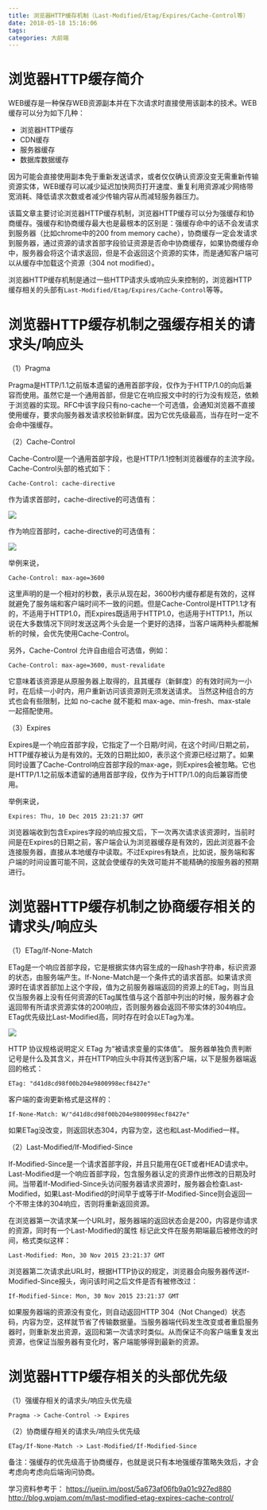 ```yaml
---
title: 浏览器HTTP缓存机制（Last-Modified/Etag/Expires/Cache-Control等）
date: 2018-05-18 15:16:06
tags:
categories: 大前端
---
```


# 浏览器HTTP缓存简介

WEB缓存是一种保存WEB资源副本并在下次请求时直接使用该副本的技术。WEB缓存可以分为如下几种：

- 浏览器HTTP缓存
- CDN缓存
- 服务器缓存
- 数据库数据缓存

因为可能会直接使用副本免于重新发送请求，或者仅仅确认资源没变无需重新传输资源实体，WEB缓存可以减少延迟加快网页打开速度、重复利用资源减少网络带宽消耗、降低请求次数或者减少传输内容从而减轻服务器压力。

该篇文章主要讨论浏览器HTTP缓存机制，浏览器HTTP缓存可以分为强缓存和协商缓存。强缓存和协商缓存最大也是最根本的区别是：强缓存命中的话不会发请求到服务器（比如chrome中的200 from memory cache），协商缓存一定会发请求到服务器，通过资源的请求首部字段验证资源是否命中协商缓存，如果协商缓存命中，服务器会将这个请求返回，但是不会返回这个资源的实体，而是通知客户端可以从缓存中加载这个资源（304 not modified）。

浏览器HTTP缓存机制是通过一些HTTP请求头或响应头来控制的，浏览器HTTP缓存相关的头部有`Last-Modified/Etag/Expires/Cache-Control`等等。

# 浏览器HTTP缓存机制之强缓存相关的请求头/响应头

（1）Pragma

Pragma是HTTP/1.1之前版本遗留的通用首部字段，仅作为于HTTP/1.0的向后兼容而使用。虽然它是一个通用首部，但是它在响应报文中时的行为没有规范，依赖于浏览器的实现。RFC中该字段只有no-cache一个可选值，会通知浏览器不直接使用缓存，要求向服务器发请求校验新鲜度。因为它优先级最高，当存在时一定不会命中强缓存。

（2）Cache-Control

Cache-Control是一个通用首部字段，也是HTTP/1.1控制浏览器缓存的主流字段。Cache-Control头部的格式如下：

```
Cache-Control: cache-directive
```

作为请求首部时，cache-directive的可选值有：

![](/images/httpcache_1_1.png)

作为响应首部时，cache-directive的可选值有：

![](/images/httpcache_1_2.png)

举例来说，

```
Cache-Control: max-age=3600
```

这里声明的是一个相对的秒数，表示从现在起，3600秒内缓存都是有效的，这样就避免了服务端和客户端时间不一致的问题。但是Cache-Control是HTTP1.1才有的，不适用于HTTP1.0，而Expires既适用于HTTP1.0，也适用于HTTP1.1，所以说在大多数情况下同时发送这两个头会是一个更好的选择，当客户端两种头都能解析的时候，会优先使用Cache-Control。

另外，Cache-Control 允许自由组合可选值，例如：

```
Cache-Control: max-age=3600, must-revalidate
```

它意味着该资源是从原服务器上取得的，且其缓存（新鲜度）的有效时间为一小时，在后续一小时内，用户重新访问该资源则无须发送请求。 当然这种组合的方式也会有些限制，比如 no-cache 就不能和 max-age、min-fresh、max-stale 一起搭配使用。

（3）Expires

Expires是一个响应首部字段，它指定了一个日期/时间，在这个时间/日期之前，HTTP缓存被认为是有效的。无效的日期比如0，表示这个资源已经过期了。如果同时设置了Cache-Control响应首部字段的max-age，则Expires会被忽略。它也是HTTP/1.1之前版本遗留的通用首部字段，仅作为于HTTP/1.0的向后兼容而使用。

举例来说，

```
Expires: Thu, 10 Dec 2015 23:21:37 GMT
```

浏览器端收到包含Expires字段的响应报文后，下一次再次请求该资源时，当前时间是在Expires的日期之前，客户端会认为浏览器缓存是有效的，因此浏览器不会连接服务器，直接从本地缓存中读取。不过Expires有缺点，比如说，服务端和客户端的时间设置可能不同，这就会使缓存的失效可能并不能精确的按服务器的预期进行。

# 浏览器HTTP缓存机制之协商缓存相关的请求头/响应头

（1）ETag/If-None-Match

ETag是一个响应首部字段，它是根据实体内容生成的一段hash字符串，标识资源的状态，由服务端产生。If-None-Match是一个条件式的请求首部。如果请求资源时在请求首部加上这个字段，值为之前服务器端返回的资源上的ETag，则当且仅当服务器上没有任何资源的ETag属性值与这个首部中列出的时候，服务器才会返回带有所请求资源实体的200响应，否则服务器会返回不带实体的304响应。ETag优先级比Last-Modified高，同时存在时会以ETag为准。

![](/images/httpcache_1_3.png)

HTTP 协议规格说明定义 ETag 为“被请求变量的实体值”。 服务器单独负责判断记号是什么及其含义，并在HTTP响应头中将其传送到客户端，以下是服务器端返回的格式：

```
ETag: "d41d8cd98f00b204e9800998ecf8427e"
```

客户端的查询更新格式是这样的：

```
If-None-Match: W/"d41d8cd98f00b204e9800998ecf8427e"
```

如果ETag没改变，则返回状态304，内容为空，这也和Last-Modified一样。

（2）Last-Modified/If-Modified-Since

If-Modified-Since是一个请求首部字段，并且只能用在GET或者HEAD请求中。Last-Modified是一个响应首部字段，包含服务器认定的资源作出修改的日期及时间。当带着If-Modified-Since头访问服务器请求资源时，服务器会检查Last-Modified，如果Last-Modified的时间早于或等于If-Modified-Since则会返回一个不带主体的304响应，否则将重新返回资源。

在浏览器第一次请求某一个URL时，服务器端的返回状态会是200，内容是你请求的资源，同时有一个Last-Modified的属性
标记此文件在服务期端最后被修改的时间，格式类似这样：

```
Last-Modified: Mon, 30 Nov 2015 23:21:37 GMT
```

浏览器第二次请求此URL时，根据HTTP协议的规定，浏览器会向服务器传送If-Modified-Since报头，询问该时间之后文件是否有被修改过：

```
If-Modified-Since: Mon, 30 Nov 2015 23:21:37 GMT
```

如果服务器端的资源没有变化，则自动返回HTTP 304（Not Changed）状态码，内容为空，这样就节省了传输数据量。当服务器端代码发生改变或者重启服务器时，则重新发出资源，返回和第一次请求时类似。从而保证不向客户端重复发出资源，也保证当服务器有变化时，客户端能够得到最新的资源。

# 浏览器HTTP缓存相关的头部优先级

（1）强缓存相关的请求头/响应头优先级

```
Pragma -> Cache-Control -> Expires
```

（2）协商缓存相关的请求头/响应头优先级

```
ETag/If-None-Match -> Last-Modified/If-Modified-Since
```

备注：强缓存的优先级高于协商缓存，也就是说只有本地强缓存策略失效后，才会考虑向考虑向后端询问协商。

学习资料参考于：
https://juejin.im/post/5a673af06fb9a01c927ed880
http://blog.wpjam.com/m/last-modified-etag-expires-cache-control/